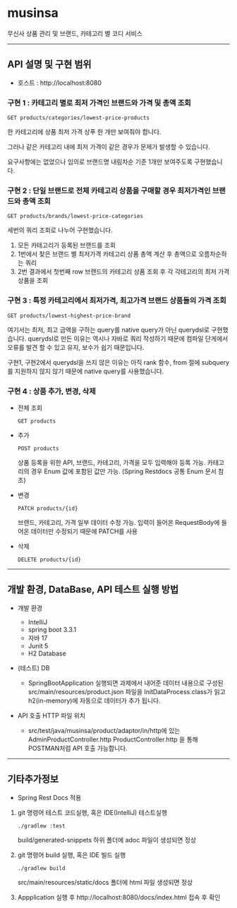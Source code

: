 # musinsa

무신사 상품 관리 및 브랜드, 카테고리 별 코디 서비스

---

## API 설명 및 구현 범위

* 호스트 : http://localhost:8080

### 구현 1 : 카테고리 별로 최저 가격인 브랜드와 가격 및 총액 조회

```
GET products/categories/lowest-price-products
```

한 카테고리에 상품 최저 가격 상푸 한 개만 보여줘야 합니다.

그러나 같은 카테고리 내에 최저 가격이 같은 경우가 문제가 발생할 수 있습니다.

요구사항에는 없었으나 임의로 브랜드명 내림차순 기준 1개만 보여주도록 구현했습니다.

### 구현 2 : 단일 브랜드로 전체 카테고리 상품을 구매할 경우 최저가격인 브랜드와 총액 조회

```
GET products/brands/lowest-price-categories
```

세번의 쿼리 조회로 나누어 구현했습니다.

1. 모든 카테고리가 등록된 브랜드를 조회
2. 1번에서 찾은 브랜드 별 최저가격 카테고리 상품 총액 계산 후 총액으로 오름차순하는 쿼리
3. 2번 결과에서 첫번째 row 브랜드의 카테고리 상품 조회 후 각 각테고리의 최저 가격 상품을 조회

### 구현 3 : 특정 카테고리에서 최저가격, 최고가격 브랜드 상품들의 가격 조회

```
GET products/lowest-highest-price-brand
```

여기서는 최저, 최고 금액을 구하는 query를 native query가 아닌 querydsl로 구현했습니다.
querydsl로 만든 이유는 역시나 자바로 쿼리 작성하기 때문에 컴파일 단게에서 오류를 발견 할 수 있고 유지, 보수가 쉽기 때문입니다.

구현1, 구현2에서 querydsl을 쓰지 않은 이유는 아직 rank 함수, from 절에 subquery를 지원하지 않지 않기 때문에 native query를 사용했습니다.

### 구현 4 : 상품 추가, 변경, 삭제

* 전체 조회

    ``` 
    GET products
    ```

* 추가

    ``` 
    POST products
    ```
  상품 등록을 위한 API, 브랜드, 카테고리, 가격을 모두 입력해야 등록 가능. 카테고리의 경우 Enum 값에 포함된 값만 가능. (Spring Restdocs 공통 Enum 문서 참조)

* 변경

    ``` 
    PATCH products/{id}
    ```
  브랜드, 카테고리, 가격 일부 데이터 수정 가능. 입력이 들어온 RequestBody에 들어온 데이터만 수정되기 때문에 PATCH를 사용

* 삭제

    ``` 
    DELETE products/{id}
    ```

---

## 개발 환경, DataBase, API 테스트 실행 방법

* 개발 환경
    * IntelliJ
    * spring boot 3.3.1
    * 자바 17
    * Junit 5
    * H2 Database


* (테스트) DB
    * SpringBootApplication 실행되면 과제에서 내어준 데이터 내용으로 구성된 src/main/resources/product.json 파일을
      InitDataProcess.class가 읽고 h2(in-memory)에 자동으로 데이터가 추가 됩니다.


* API 호출 HTTP 파일 위치
    * src/test/java/musinsa/product/adaptor/in/http에 있는
      AdminProductController.http
      ProductController.http 을 통해 POSTMAN처럼 API 호출 가능합니다.

---

## 기타추가정보

* Spring Rest Docs 적용

1. git 명령어 테스트 코드실행, 혹은 IDE(IntelliJ) 테스트실행

   ``` 
   ./gradlew :test
   ```

   build/generated-snippets 하위 폴더에 adoc 파일이 생성되면 정상


2. git 명령어 build 실행, 혹은 IDE 빌드 실행

   ``` 
   ./gradlew build
   ```

   src/main/resources/static/docs 폴더에 html 파일 생성되면 정상


3. Appplication 실행 후 http://localhost:8080/docs/index.html 접속 후 확인